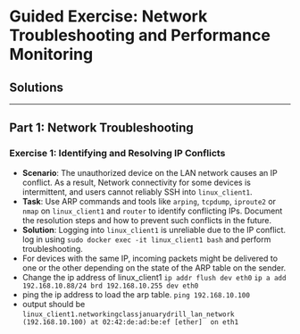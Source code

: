 
# Guided Exercise: Network Troubleshooting and Performance Monitoring

## Solutions

---

## Part 1: Network Troubleshooting

### Exercise 1: Identifying and Resolving IP Conflicts
- **Scenario**: The unauthorized device on the LAN network causes an IP conflict. As a result, Network connectivity for some devices is intermittent, and users cannot reliably SSH into `linux_client1`. 
- **Task**: Use ARP commands and tools like `arping`, `tcpdump`, `iproute2` or `nmap` on `linux_client1` and `router` to identify conflicting IPs. Document the resolution steps and how to prevent such conflicts in the future.
- **Solution**: Logging into `linux_client1` is unreliable due to the IP conflict. log in using `sudo docker exec -it linux_client1 bash` and perform troubleshooting. 
- For devices with the same IP, incoming packets might be delivered to one or the other depending on the state of the ARP table on the sender. 
- Change the ip address of linux_client1
`ip addr flush dev eth0`
`ip a add 192.168.10.88/24 brd 192.168.10.255 dev eth0` 
- ping the ip address to load the arp table.
`ping 192.168.10.100`
- output should be 
`linux_client1.networkingclassjanuarydrill_lan_network (192.168.10.100) at 02:42:de:ad:be:ef [ether]  on eth1`
